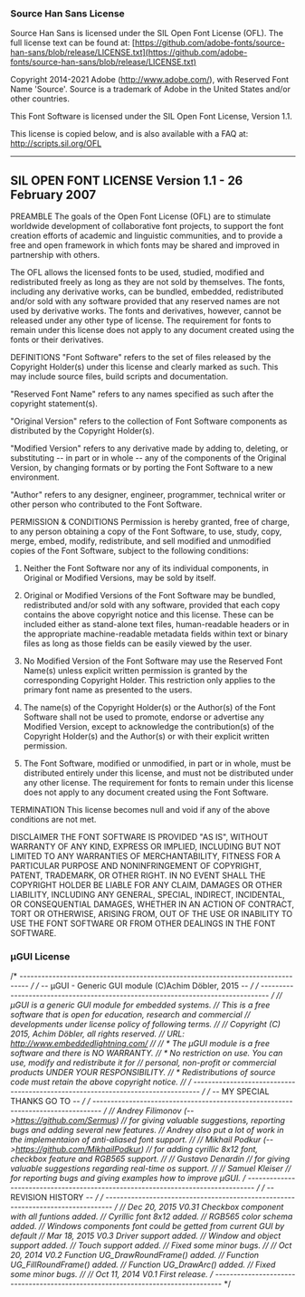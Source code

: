 ### Source Han Sans License

Source Han Sans is licensed under the SIL Open Font License (OFL). The full license text can be found at:
[https://github.com/adobe-fonts/source-han-sans/blob/release/LICENSE.txt](https://github.com/adobe-fonts/source-han-sans/blob/release/LICENSE.txt)

Copyright 2014-2021 Adobe (http://www.adobe.com/), with Reserved Font
Name 'Source'. Source is a trademark of Adobe in the United States
and/or other countries.

This Font Software is licensed under the SIL Open Font License,
Version 1.1.

This license is copied below, and is also available with a FAQ at:
http://scripts.sil.org/OFL

-----------------------------------------------------------
SIL OPEN FONT LICENSE Version 1.1 - 26 February 2007
-----------------------------------------------------------

PREAMBLE
The goals of the Open Font License (OFL) are to stimulate worldwide
development of collaborative font projects, to support the font
creation efforts of academic and linguistic communities, and to
provide a free and open framework in which fonts may be shared and
improved in partnership with others.

The OFL allows the licensed fonts to be used, studied, modified and
redistributed freely as long as they are not sold by themselves. The
fonts, including any derivative works, can be bundled, embedded,
redistributed and/or sold with any software provided that any reserved
names are not used by derivative works. The fonts and derivatives,
however, cannot be released under any other type of license. The
requirement for fonts to remain under this license does not apply to
any document created using the fonts or their derivatives.

DEFINITIONS
"Font Software" refers to the set of files released by the Copyright
Holder(s) under this license and clearly marked as such. This may
include source files, build scripts and documentation.

"Reserved Font Name" refers to any names specified as such after the
copyright statement(s).

"Original Version" refers to the collection of Font Software
components as distributed by the Copyright Holder(s).

"Modified Version" refers to any derivative made by adding to,
deleting, or substituting -- in part or in whole -- any of the
components of the Original Version, by changing formats or by porting
the Font Software to a new environment.

"Author" refers to any designer, engineer, programmer, technical
writer or other person who contributed to the Font Software.

PERMISSION & CONDITIONS
Permission is hereby granted, free of charge, to any person obtaining
a copy of the Font Software, to use, study, copy, merge, embed,
modify, redistribute, and sell modified and unmodified copies of the
Font Software, subject to the following conditions:

1) Neither the Font Software nor any of its individual components, in
Original or Modified Versions, may be sold by itself.

2) Original or Modified Versions of the Font Software may be bundled,
redistributed and/or sold with any software, provided that each copy
contains the above copyright notice and this license. These can be
included either as stand-alone text files, human-readable headers or
in the appropriate machine-readable metadata fields within text or
binary files as long as those fields can be easily viewed by the user.

3) No Modified Version of the Font Software may use the Reserved Font
Name(s) unless explicit written permission is granted by the
corresponding Copyright Holder. This restriction only applies to the
primary font name as presented to the users.

4) The name(s) of the Copyright Holder(s) or the Author(s) of the Font
Software shall not be used to promote, endorse or advertise any
Modified Version, except to acknowledge the contribution(s) of the
Copyright Holder(s) and the Author(s) or with their explicit written
permission.

5) The Font Software, modified or unmodified, in part or in whole,
must be distributed entirely under this license, and must not be
distributed under any other license. The requirement for fonts to
remain under this license does not apply to any document created using
the Font Software.

TERMINATION
This license becomes null and void if any of the above conditions are
not met.

DISCLAIMER
THE FONT SOFTWARE IS PROVIDED "AS IS", WITHOUT WARRANTY OF ANY KIND,
EXPRESS OR IMPLIED, INCLUDING BUT NOT LIMITED TO ANY WARRANTIES OF
MERCHANTABILITY, FITNESS FOR A PARTICULAR PURPOSE AND NONINFRINGEMENT
OF COPYRIGHT, PATENT, TRADEMARK, OR OTHER RIGHT. IN NO EVENT SHALL THE
COPYRIGHT HOLDER BE LIABLE FOR ANY CLAIM, DAMAGES OR OTHER LIABILITY,
INCLUDING ANY GENERAL, SPECIAL, INDIRECT, INCIDENTAL, OR CONSEQUENTIAL
DAMAGES, WHETHER IN AN ACTION OF CONTRACT, TORT OR OTHERWISE, ARISING
FROM, OUT OF THE USE OR INABILITY TO USE THE FONT SOFTWARE OR FROM
OTHER DEALINGS IN THE FONT SOFTWARE.



###  µGUI License
/* -------------------------------------------------------------------------------- */
/* -- µGUI - Generic GUI module (C)Achim Döbler, 2015                            -- */
/* -------------------------------------------------------------------------------- */
// µGUI is a generic GUI module for embedded systems.
// This is a free software that is open for education, research and commercial
// developments under license policy of following terms.
//
//  Copyright (C) 2015, Achim Döbler, all rights reserved.
//  URL: http://www.embeddedlightning.com/
//
// * The µGUI module is a free software and there is NO WARRANTY.
// * No restriction on use. You can use, modify and redistribute it for
//   personal, non-profit or commercial products UNDER YOUR RESPONSIBILITY.
// * Redistributions of source code must retain the above copyright notice.
//
/* -------------------------------------------------------------------------------- */
/* -- MY SPECIAL THANKS GO TO                                                    -- */
/* -------------------------------------------------------------------------------- */
// Andrey Filimonov (-->https://github.com/Sermus)
// for giving valuable suggestions, reporting bugs and adding several new features.
// Andrey also put a lot of work in the implementaion of anti-aliased font support. 
//
// Mikhail Podkur (-->https://github.com/MikhailPodkur)
// for adding cyrillic 8x12 font, checkbox feature and RGB565 support.
//
// Gustavo Denardin
// for giving valuable suggestions regarding real-time os support.
//
// Samuel Kleiser
// for reporting bugs and giving examples how to improve µGUI.
/* -------------------------------------------------------------------------------- */
/* -- REVISION HISTORY                                                           -- */
/* -------------------------------------------------------------------------------- */
//  Dec 20, 2015  V0.31 Checkbox component with all funtions added.
//                      Cyrillic font 8x12 added.
//                      RGB565 color schema added.
//                      Windows components font could be getted from current GUI by default
//  Mar 18, 2015  V0.3  Driver support added.
//                      Window and object support added.
//                      Touch support added.
//                      Fixed some minor bugs.
//
//  Oct 20, 2014  V0.2  Function UG_DrawRoundFrame() added.
//                      Function UG_FillRoundFrame() added.
//                      Function UG_DrawArc() added.
//                      Fixed some minor bugs.
//
//  Oct 11, 2014  V0.1  First release.
/* -------------------------------------------------------------------------------- */
